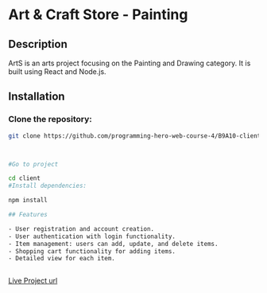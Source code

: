 # Art & Craft Store - Painting

## Description

ArtS is an arts project focusing on the Painting and Drawing category. It is built using React and Node.js.



## Installation

### Clone the repository:

```bash
git clone https://github.com/programming-hero-web-course-4/B9A10-client-side-RakibHassanSoft



#Go to project

cd client
#Install dependencies:

npm install

## Features

- User registration and account creation.
- User authentication with login functionality.
- Item management: users can add, update, and delete items.
- Shopping cart functionality for adding items.
- Detailed view for each item.



```
[Live Project url](https://inspiring-heliotrope-6951a2.netlify.app/) <!-- Replace "#" with your live API documentation link -->
